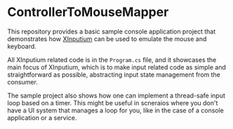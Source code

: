 # ControllerToMouseMapper

This repository provides a basic sample console application project that demonstrates how [XInputium](https://github.com/AderitoSilva/XInputium) can be used to emulate the mouse and keyboard.

All XInputium related code is in the `Program.cs` file, and it showcases the main focus of XInputium, which is to make input related code as simple and straightforward as possible, abstracting input state management from the consumer.

The sample project also shows how one can implement a thread-safe input loop based on a timer. This might be useful in scneraios where you don't have a UI system that manages a loop for you, like in the case of a console application or a service.
